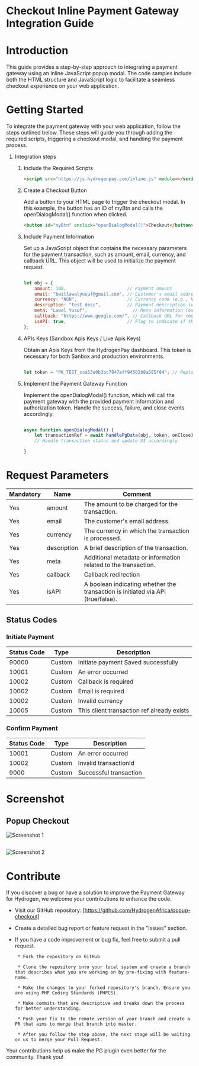 # Checkout Inline Payment Gateway Integration Guide

# Introduction 

This guide provides a step-by-step approach to integrating a payment gateway using an inline JavaScript popup modal. The code samples include both the HTML structure and JavaScript logic to facilitate a seamless checkout experience on your web application.

# Getting Started

To integrate the payment gateway with your web application, follow the steps outlined below. These steps will guide you through adding the required scripts, triggering a checkout modal, and handling the payment process.

1.	Integration steps

    1.  Include the Required Scripts

        ```html
        <script src="https://js.hydrogenpay.com/inline.js" module></script>

        ```

    2. Create a Checkout Button

        Add a button to your HTML page to trigger the checkout modal. In this example, the button has an ID of myBtn and calls the openDialogModal() function when clicked.

        ```html
        <button id="myBtn" onclick="openDialogModal()">Checkout</button>

        ```

    3. Include Payment Information

        Set up a JavaScript object that contains the necessary parameters for the payment transaction, such as amount, email, currency, and callback URL. This object will be used to initialize the payment request.

        ```javascript

        let obj = {
            amount: 100,                       // Payment amount
            email: "bwitlawalyusuf@gmail.com", // Customer's email address
            currency: "NGN",                   // Currency code (e.g., NGN for Nigerian Naira)
            description: "test desc",          // Payment description (what the payment is for)
            meta: "Lawal Yusuf",                 // Meta information (extra info to be passed with the payment)
            callback: "https://www.google.com/", // Callback URL for redirect after payment (can be replaced with your actual URL)
            isAPI: true,                       // Flag to indicate if the transaction is via API (set to true)
        };

        ```

    4. APIs Keys (Sandbox Apis Keys / Live Apis Keys)

        Obtain an Apis Keys from the HydrogenPay dashboard. This token is necessary for both Sanbox and production environments.
        
        ```javascript

        let token = "PK_TEST_cca53e0b3bc7847aff94502b8a585f84"; // Replace with actual Apis key
        ```

    5. Implement the Payment Gateway Function

        Implement the openDialogModal() function, which will call the payment gateway with the provided payment information and authorization token. Handle the success, failure, and close events accordingly.

        ```javascript

        async function openDialogModal() {
            let transactionRef = await handlePgData(obj, token, onClose);
            // Handle transaction status and update UI accordingly

        }

        ```

# Request Parameters

| Mandatory | Name        | Comment                                               |
|-----------|-------------|-------------------------------------------------------|
| Yes       | amount      | The amount to be charged for the transaction.         |
| Yes       | email       | The customer's email address.                         |
| Yes       | currency    | The currency in which the transaction is processed.   |
| Yes       | description | A brief description of the transaction.               |
| Yes       | meta        | Additional metadata or information related to the transaction. |
| Yes       | callback    | Callback redirection
| Yes       | isAPI       | A boolean indicating whether the transaction is initiated via API (true/false). |

## Status Codes

### Initiate Payment

| Status Code | Type   | Description                               |
|-------------|--------|-------------------------------------------|
| 90000       | Custom | Initiate payment Saved successfully       |
| 10001       | Custom | An error occurred                         |
| 10002       | Custom | Callback is required                      |
| 10002       | Custom | Email is required                          |
| 10002       | Custom | Invalid currency                          |
| 10005       | Custom | This client transaction ref already exists|

### Confirm Payment

| Status Code | Type   | Description                           |
|-------------|--------|---------------------------------------|
| 10001       | Custom | An error occurred                     |
| 10002       | Custom | Invalid transactionId                 |
| 9000        | Custom | Successful transaction                |

# Screenshot

## Popup Checkout

![Screenshot 1](https://github.com/HydrogenAfrica/popup-checkout/blob/main/images/checkout-img1.png)

##

![Screenshot 2](https://github.com/HydrogenAfrica/popup-checkout/blob/main/images/checkout-img2.png)


# Contribute

If you discover a bug or have a solution to improve the Payment Gateway for Hydrogen,
we welcome your contributions to enhance the code.

 * Visit our GitHub repository: [https://github.com/HydrogenAfrica/popup-checkout]

 * Create a detailed bug report or feature request in the "Issues" section.

 * If you have a code improvement or bug fix, feel free to submit a pull request.

        * Fork the repository on GitHub

        * Clone the repository into your local system and create a branch that describes what you are working on by pre-fixing with feature-name.

        * Make the changes to your forked repository's branch. Ensure you are using PHP Coding Standards (PHPCS).

        * Make commits that are descriptive and breaks down the process for better understanding.

        * Push your fix to the remote version of your branch and create a PR that aims to merge that branch into master.
        
        * After you follow the step above, the next stage will be waiting on us to merge your Pull Request.

 Your contributions help us make the PG plugin even better for the community. Thank you!

